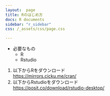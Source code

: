 ```yaml
---
layout:  page
title: Rのはじめ方
docs: R documents
sidebar: "r_sidebar"
css: /_assets/css/page.css

---
```


- 必要なもの  
  - R
  - Rstudio
  
1. 以下からRをダウンロード  
    https://mirrors.cicku.me/cran/  
2. 以下からRstudioをダウンロード  
    https://posit.co/download/rstudio-desktop/


